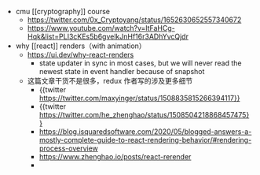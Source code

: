 - cmu [[cryptography]] course
	- https://twitter.com/0x_Cryptoyang/status/1652630652557340672
	- https://www.youtube.com/watch?v=ltFaHCg-Hqk&list=PLI3cKEs5b6gvelkJnHf16r3ADhYvcQjdr
- why [[react]] renders（with animation）
	- https://ui.dev/why-react-renders
		- state updater in sync in most cases, but we will never read the newest state in event handler because of snapshot
	- 这篇文章干货不是很多，redux 作者写的涉及更多细节
		- {{twitter https://twitter.com/maxyinger/status/1508835815266394117}}
		- {{twitter https://twitter.com/he_zhenghao/status/1508504218868457475}}
		- https://blog.isquaredsoftware.com/2020/05/blogged-answers-a-mostly-complete-guide-to-react-rendering-behavior/#rendering-process-overview
		- https://www.zhenghao.io/posts/react-rerender
		-